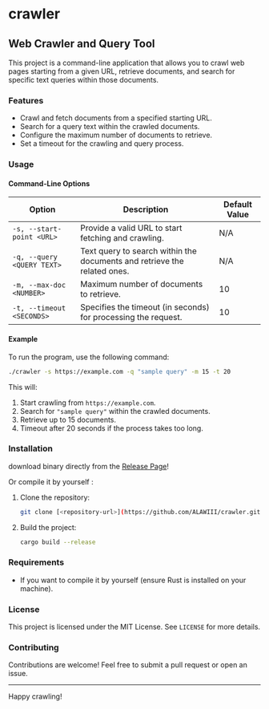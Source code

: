 # crawler

## Web Crawler and Query Tool

This project is a command-line application that allows you to crawl web pages starting from a given URL,
retrieve documents, and search for specific text queries within those documents.

### Features

- Crawl and fetch documents from a specified starting URL.
- Search for a query text within the crawled documents.
- Configure the maximum number of documents to retrieve.
- Set a timeout for the crawling and query process.

### Usage

#### Command-Line Options

| Option                      | Description                                                                                       | Default Value |
|-----------------------------|---------------------------------------------------------------------------------------------------|---------------|
| `-s, --start-point <URL>`   | Provide a valid URL to start fetching and crawling.                                               | N/A           |
| `-q, --query <QUERY TEXT>`  | Text query to search within the documents and retrieve the related ones.                          | N/A           |
| `-m, --max-doc <NUMBER>`    | Maximum number of documents to retrieve.                                                         | 10            |
| `-t, --timeout <SECONDS>`   | Specifies the timeout (in seconds) for processing the request.                                    | 10            |

#### Example

To run the program, use the following command:

```bash
./crawler -s https://example.com -q "sample query" -m 15 -t 20
```

This will:
1. Start crawling from `https://example.com`.
2. Search for `"sample query"` within the crawled documents.
3. Retrieve up to 15 documents.
4. Timeout after 20 seconds if the process takes too long.

### Installation
download binary directly from the [Release Page](https://github.com/ALAWIII/crawler/releases/tag/v0.1.0)!

Or compile it by yourself :

1. Clone the repository:
   ```bash
   git clone [<repository-url>](https://github.com/ALAWIII/crawler.git)
   ```
2. Build the project:
   ```bash
   cargo build --release
   ```

### Requirements

- If you want to compile it by yourself (ensure Rust is installed on your machine).

### License

This project is licensed under the MIT License. See `LICENSE` for more details.

### Contributing

Contributions are welcome! Feel free to submit a pull request or open an issue.

---

Happy crawling!
